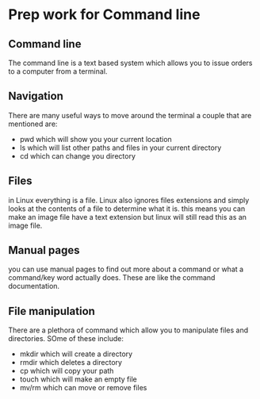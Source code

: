 # Prep work for Command line

## Command line

The command line is a text based system which allows you to issue orders to a computer from a terminal.

## Navigation

There are many useful ways to move around the terminal a couple that are mentioned are:

- pwd which will show you your current location
- ls which will list other paths and files in your current directory
- cd which can change you directory

## Files

in Linux everything is a file. Linux also ignores files extensions and simply looks at the contents of a file to determine what it is. this means you can make an image file have a text extension but linux will still read this as an image file.

## Manual pages

you can use manual pages to find out more about a command or what a command/key word actually does. These are like the command documentation.

## File manipulation

There are a plethora of command which allow you to manipulate files and directories. SOme of these include:

- mkdir which will create a directory
- rmdir which deletes a directory
- cp which will copy your path
- touch which will make an empty file
- mv/rm which can move or remove files

